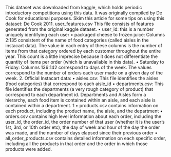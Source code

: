 This dataset was downloaded from kaggle, which holds periodic introductory competitions
using this data. It was originally compiled by De Cook for educational purposes. Skim this
article for some tips on using this dataset: De Cook 2011.
user_features.csv This file consists of features generated from the original kaggle dataset.
• user_id: this is a number uniquely identifying each user
• packaged cheese to frozen juice: Columns 2:135 consistent of the name of food
categories (called aisles in the instacart data). The value in each entry of these columns
is the number of items from that category ordered by each customer throughout the entire
year. This count is a little imprecise because it does not differentiate the quantity of
items per order (which is unavailable in this data).
• Saturday to Friday: Columns 136:142 correspond to days of the week. The values
correspond to the number of orders each user made on a given day of the week.
2. Official Instacart data:
• aisles.csv: This file identifies the aisles (food categories) that correspond to each
aisle_id
• departments.csv: This file identifies the departments (a very rough category of product)
that correspond to each department id. Departments and Aisles form a hierarchy, each
food item is contained within an aisle, and each aisle is contained within a department.
1
• products.csv contains information on each product, including the product name, the
aisle, and the department
• orders.csv contains high level information about each order, including the user_id,
the order_id, the order number of that user (whether it is the user’s 1st, 3rd, or 10th
order etc), the day of week and hour of the day the order was made, and the number of
days elapsed since their previous order
• all_order_products.csv contains detailed information on each specific order, including
all the products in that order and the order in which those products were added.
